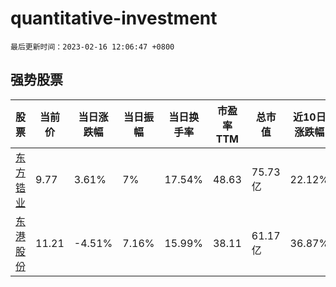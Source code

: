 # quantitative-investment

`最后更新时间：2023-02-16 12:06:47 +0800`

## 强势股票

|股票|当前价|当日涨跌幅|当日振幅|当日换手率|市盈率TTM|总市值|近10日涨跌幅|
|----|----|----|----|----|----|----|----|
|[东方锆业](https://xueqiu.com/S/SZ002167)|9.77|3.61%|7%|17.54%|48.63|75.73亿|22.12%|
|[东港股份](https://xueqiu.com/S/SZ002117)|11.21|-4.51%|7.16%|15.99%|38.11|61.17亿|36.87%|
